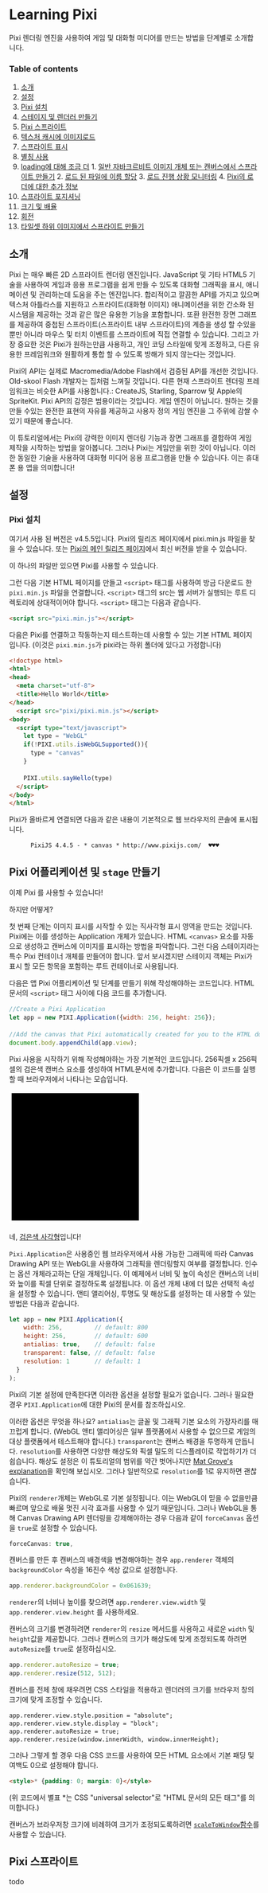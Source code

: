 Learning Pixi
=============

Pixi 렌더링 엔진을 사용하여 게임 및 대화형 미디어를 만드는 방법을 단계별로 소개합니다. 

### Table of contents
1. [소개](#introduction)
2. [설정](#settingup)
  1. [Pixi 설치](#installingpixi)
3. [스테이지 및 렌더러 만들기](#application)
4. [Pixi 스프라이트](#sprites)
5. [텍스처 캐시에 이미지로드](#loading)
6. [스프라이트 표시](#displaying)
  1. [별칭 사용](#usingaliases)
  2. [loading에 대해 조금 더](#alittlemoreaboutloadingthings)
    1. [일반 자바크르비트 이미지 개체 또는 캔버스에서 스프라이트 만들기](#makeaspritefromanordinaryjavascriptimageobject)
    2. [로드 된 파일에 이름 할당](#assigninganametoaloadingfile)
    3. [로드 진행 상황 모니터링](#monitoringloadprogress)
    4. [Pixi의 로더에 대한 추가 정보](#moreaboutpixisloader)
7. [스프라이트 포지셔닝](#positioning)
8. [크기 및 배율](#sizenscale)
9. [회전](#rotation)
10. [타일셋 하위 이미지에서 스프라이트 만들기](#tileset)

<a id='introduction'></a>
소개
------------

Pixi 는 매우 빠른 2D 스프라이트 렌더링 엔진입니다. JavaScript 및 기타 HTML5 기술을 사용하여 게임과 응용 프로그램을 쉽게 만들 수 있도록 대화형 그래픽을 표시, 애니메이션 및 관리하는데 도움을 주는 엔진입니다. 합리적이고 깔끔한 API를 가지고 있으며 텍스처 아틀라스를 지원하고 스프라이트(대화형 이미지) 애니메이션을 위한 간소화 된 시스템을 제공하는 것과 같은 많은 유용한 기능을 포함합니다. 또환 완전한 장면 그래프를 제공하여 중첩된 스프라이트(스프라이트 내부 스프라이트)의 계층을 생성 할 수있을 뿐만 아니라 마우스 및 터치 이벤트를 스프라이트에 직접 연결할 수 있습니다. 그리고 가장 중요한 것은 Pixi가 원하는만큼 사용하고, 개인 코딩 스타일에 맞게 조정하고, 다른 유용한 프레임워크와 원활하게 통합 할 수 있도록 방해가 되지 않는다는 것입니다. 

Pixi의 API는 실제로 Macromedia/Adobe Flash에서 검증된 API를 개선한 것입니다. Old-skool Flash 개발자는 집처럼 느껴질 것입니다. 다른 현재 스프라이트 렌더링 프레임워크는 비슷한 API를 사용합니다.: CreateJS, Starling, Sparrow 및 Apple의 SpriteKit. Pixi API의 감정은 범용이라는 것입니다. 게임 엔진이 아닙니다. 원하는 것을 만들 수있는 완전한 표현의 자유를 제공하고 사용자 정의 게임 엔진을 그 주위에 감쌀 수 있기 때문에 좋습니다. 

이 튜토리얼에서는 Pixi의 강력한 이미지 렌더링 기능과 장면 그래프를 결합하여 게임 제작을 시작하는 방법을 알아봅니다. 그러나 Pixi는 게임만을 위한 것이 아닙니다. 이러한 동일한 기술을 사용하여 대화형 미디어 응용 프로그램을 만들 수 있습니다. 이는 휴대폰 용 앱을 의미합니다!


<a id='settingup'></a>
설정
------------

<a id='installingpixi'></a>
### Pixi 설치

여기서 사용 된 버전은 v4.5.5입니다. Pixi의 릴리즈 페이지에서 pixi.min.js 파일을 찾을 수 있습니다. 또는 [Pixi의 메인 릴리즈 페이지](https://github.com/pixijs/pixi.js/releases)에서 최신 버전을 받을 수 있습니다. 

이 하나의 파일만 있으면 Pixi를 사용할 수 있습니다. 

그런 다음 기본 HTML 페이지를 만들고 `<script>` 태그를 사용하여 방금 다운로드 한 `pixi.min.js` 파일을 연결합니다. `<script>` 태그의 src는 웹 서버가 실행되는 루트 디렉토리에 상대적이어야 합니다. `<script>` 태그는 다음과 같습니다. 

```html
<script src="pixi.min.js"></script>
```

다음은 Pixi를 연결하고 작동하는지 테스트하는데 사용할 수 있는 기본 HTML 페이지 입니다. (이것은 `pixi.min.js`가 pixi라는 하위 폴더에 있다고 가정합니다)

```html
<!doctype html>
<html>
<head>
  <meta charset="utf-8">
  <title>Hello World</title>
</head>
  <script src="pixi/pixi.min.js"></script>
<body>
  <script type="text/javascript">
    let type = "WebGL"
    if(!PIXI.utils.isWebGLSupported()){
      type = "canvas"
    }

    PIXI.utils.sayHello(type)
  </script>
</body>
</html>
```

Pixi가 올바르게 연결되면
다음과 같은 내용이 기본적으로 웹 브라우저의 콘솔에 표시됩니다. 

```
      PixiJS 4.4.5 - * canvas * http://www.pixijs.com/  ♥♥♥ 
```

<a id='application'></a>
Pixi 어플리케이션 및 `stage` 만들기
------------

이제 Pixi 를 사용할 수 있습니다!

하지만 어떻게?

첫 번째 단계는 이미지 표시를 시작할 수 있는 직사각형 표시 영역을 만드는 것입니다. Pixi에는 이를 생성하는 Application 개체가 있습니다. HTML `<canvas>` 요소를 자동으로 생성하고 캔버스에 이미지를 표시하는 방법을 파악합니다. 그런 다음 스테이지라는 특수 Pixi 컨테이너 개체를 만들어야 합니다. 앞서 보시겠지만 스테이지 객체는 Pixi가 표시 할 모든 항목을 포함하는 루트 컨테이너로 사용됩니다. 

다음은 앱 Pixi 어플리케이션 및 단계를 만들기 위해 작성해야하는 코드입니다. HTML 문서의 `<script>` 태그 사이에 다음 코드를 추가합니다. 
```js
//Create a Pixi Application
let app = new PIXI.Application({width: 256, height: 256});

//Add the canvas that Pixi automatically created for you to the HTML document
document.body.appendChild(app.view);
```
Pixi 사용을 시작하기 위해 작성해야하는 가장 기본적인 코드입니다. 256픽셀 x 256픽셀의 검은색 캔버스 요소를 생성하여 HTML문서에 추가합니다. 다음은 이 코드를 실행할 때 브라우저에서 나타나는 모습입니다.

![Basic display](./examples/images/screenshots/01.png)

네, [검은색 사각형](http://rampantgames.com/blog/?p=7745)입니다!

`Pixi.Application`은 사용중인 웹 브라우저에서 사용 가능한 그래픽에 따라 Canvas Drawing API 또는 WebGL을 사용하여 그래픽을 렌더링할지 여부를 결정합니다. 인수는 옵션 개체라고하는 단일 개체입니다. 이 예제에서 너비 및 높이 속성은 캔버스의 너비와 높이를 픽셀 단위로 결정하도록 설정됩니다. 이 옵션 개체 내에 더 많은 선택적 속성을 설정할 수 있습니다. 앤티 앨리어싱, 투명도 및 해상도를 설정하는 데 사용할 수 있는 방법은 다음과 같습니다. 
```js
let app = new PIXI.Application({ 
    width: 256,         // default: 800
    height: 256,        // default: 600
    antialias: true,    // default: false
    transparent: false, // default: false
    resolution: 1       // default: 1
  }
);
```
Pixi의 기본 설정에 만족한다면 이러한 옵션을 설정할 필요가 없습니다. 그러나 필요한 경우 `PIXI.Application`에 대한 Pixi의 문서를 참조하십시오.

이러한 옵션은 무엇을 하나요? `antialias`는 글꼴 및 그래픽 기본 요소의 가장자리를 매끄럽게 합니다. (WebGL 앤티 앨리어싱은 일부 플랫폼에서 사용할 수 없으므로 게임의 대상 플랫폼에서 테스트해야 합니다.) `transparent`는 캔버스 배경을 투명하게 만듭니다. `resolution`를 사용하면 다양한 해상도와 픽셀 밀도의 디스플레이로 작업하기가 더 쉽습니다. 해상도 설정은 이 튜토리얼의 범위를 약간 벗어나지만 [Mat Grove's
explanation](https://web.archive.org/web/20171203090730/http://www.goodboydigital.com/pixi-js-v2-fastest-2d-webgl-renderer/)을 확인해 보십시오. 그러나 일반적으로 `resolution`를 1로 유지하면 괜찮습니다.

Pixi의 `renderer`개체는 WebGL로 기본 설정됩니다. 이는 WebGL이 믿을 수 없을만큼 빠르며 앞으로 배울 멋진 시각 효과를 사용할 수 있기 때문입니다. 그러나 WebGL을 통해 Canvas Drawing API 렌더링을 강제해야하는 경우 다음과 같이 `forceCanvas` 옵션을 `true`로 설정할 수 있습니다. 

```js
forceCanvas: true,
```
캔버스를 만든 후 캔버스의 배경색을 변경해야하는 경우 `app.renderer` 객체의 `backgroundColor` 속성을 16진수 색상 값으로 설정합니다. 
```js
app.renderer.backgroundColor = 0x061639;
```
`renderer`의 너비나 높이를 찾으려면 `app.renderer.view.width` 및 `app.renderer.view.height` 를 사용하세요. 

캔버스의 크기를 변경하려면 `renderer`의 `resize` 메서드를 사용하고 새로운 `width` 및 `height`값을 제공합니다. 그러나 캔버스의 크기가 해상도에 맞게 조정되도록 하려면 `autoResize`를 `true`로 설정하십시오.
```js
app.renderer.autoResize = true;
app.renderer.resize(512, 512);
```
캔버스를 전체 창에 채우려면 CSS 스타일을 적용하고 렌더러의 크기를 브라우저 창의 크기에 맞게 조정할 수 있습니다. 
```
app.renderer.view.style.position = "absolute";
app.renderer.view.style.display = "block";
app.renderer.autoResize = true;
app.renderer.resize(window.innerWidth, window.innerHeight);
```
그러나 그렇게 할 경우 다음 CSS 코드를 사용하여 모든 HTML 요소에서 기본 패딩 및 여백도 0으로 설정해야 합니다. 
```html
<style>* {padding: 0; margin: 0}</style>
```
(위 코드에서 별표 *는 CSS "universal selector"로 "HTML 문서의 모든 태그"를 의미합니다.)

캔버스가 브라우저창 크기에 비례하여 크기가 조정되도록하려면 [`scaleToWindow`함수](https://github.com/kittykatattack/scaleToWindow)를 사용할 수 있습니다. 

<a id='sprites'></a>
Pixi 스프라이트
------------
todo